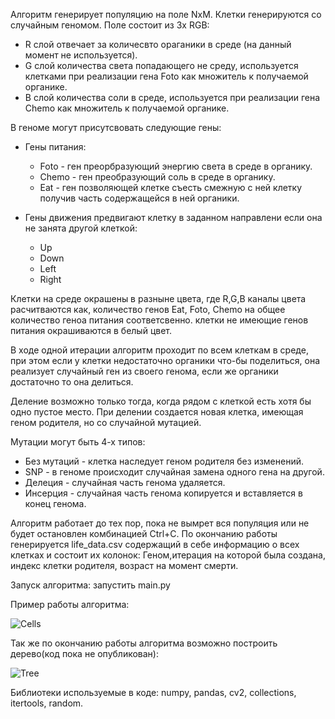 Алгоритм генерирует популяцию на поле NxM. Клетки генерируются со случайным геномом.
Поле состоит из 3х RGB:
  * R слой отвечает за количесвто ораганики в среде (на данный момент не используется).
  * G слой количества света попадающего не среду, используется клетками при реализации гена Foto как множитель к получаемой органике.
  * B слой количества соли в среде, используется при реализации гена Chemo как множитель к получаемой органике.

В геноме могут присутсвовать следующие гены:
* Гены питания:
	* Foto - ген преорбразующий энергию света в среде в органику.
	* Chemo - ген преобразующий соль в среде в органику.
	* Eat - ген позволяющей клетке съесть смежную с ней клетку получив часть содержащейся в ней органики.
  
* Гены движения предвигают клетку в заданном направлени если она не занята другой клеткой:
	* Up
	* Down
  * Left
  * Right

Клетки на среде окрашены в разныне цвета, где R,G,B каналы цвета расчитваются как, количество генов Eat, Foto, Chemo на общее количество геноа питания соответсвенно. клетки не имеющие генов питания окрашиваются в белый цвет.

В ходе одной итерации алгоритм проходит по всем клеткам в среде, при этом если у клетки недостаточно органики что-бы поделиться, она реализует случайный ген из своего генома, если же органики достаточно то она делиться.

Деление возможно только тогда, когда рядом с клеткой есть хотя бы одно пустое место. При делении создается новая клетка, имеющая геном родителя, но со случайной мутацией.

Мутации могут быть 4-х типов:
  * Без мутаций - клетка наследует геном родителя без изменений.
  * SNP - в геноме происходит случайная замена одного гена на другой.
  * Делеция - случайная часть генома удаляется.
  * Инсерция - случайная часть генома копируется и вставляется в конец генома.
  
Алгоритм работает до тех пор, пока не вымрет вся популяция или не будет остановлен комбинацией Ctrl+C. По окончанию работы генерируется life_data.csv содержащий в себе информацию о всех клетках и состоит их колонок: Геном,итерация на которой была создана, индекс клетки родителя, возраст на момент смерти.

Запуск алгоритма: запустить main.py

Пример работы алгоритма:

![Cells](https://drive.google.com/uc?export=view&id=10shA03D71XHaSDRJ44oj6bN2dkieJ6VU)

Так же по окончанию работы алгоритма возможно построить дерево(код пока не опубликован):

![Tree](https://drive.google.com/uc?export=view&id=1o8SJi-ceCMKjsC10t6IbG8T5fQEkaaMk)

Библиотеки используемые в коде: numpy, pandas, cv2, collections, itertools, random.

